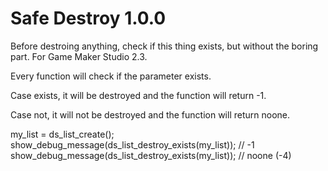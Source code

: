 # Safe Destroy 1.0.0
Before destroing anything, check if this thing exists, but without the boring part.
For Game Maker Studio 2.3.

Every function will check if the parameter exists. 

Case exists, it will be destroyed and the function will return -1. 

Case not, it will not be destroyed and the function will return noone.


my_list = ds_list_create();
show_debug_message(ds_list_destroy_exists(my_list)); // -1
show_debug_message(ds_list_destroy_exists(my_list)); // noone (-4)

